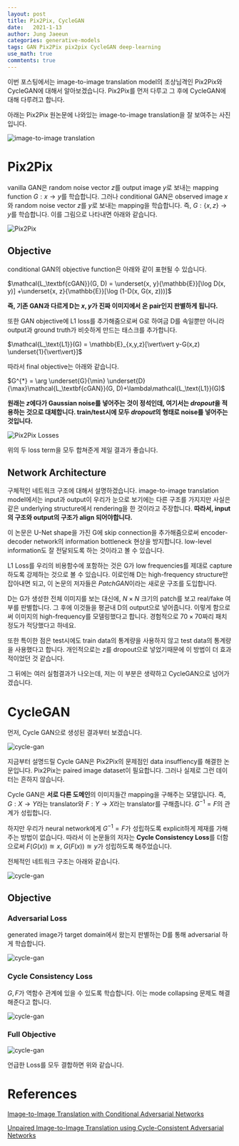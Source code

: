 ```yaml
---
layout: post
title: Pix2Pix, CycleGAN 
date:   2021-1-13
author: Jung Jaeeun
categories: generative-models 
tags: GAN Pix2Pix pix2pix CycleGAN deep-learning 
use_math: true
commtents: true
---
```


이번 포스팅에서는 image-to-image translation model의 조상님격인 Pix2Pix와 CycleGAN에 대해서 알아보겠습니다. Pix2Pix를 먼저 다루고 그 후에 CycleGAN에 대해 다루려고 합니다.

아래는 Pix2Pix 원논문에 나와있는 image-to-image translation을 잘 보여주는 사진입니다.

![image-to-image translation](../../../../img/gans/img2img.png)

# Pix2Pix

vanilla GAN은 random noise vector $z$를 output image $y$로 보내는 mapping function $G: x \rightarrow y$를 학습합니다. 그러나 conditional GAN은 observed image $x$와 random noise vector $z$를 $y$로 보내는 mapping을 학습합니다. 즉, $G: \{ x, z \} \rightarrow y$를 학습합니다. 이를 그림으로 나타내면 아래와 같습니다. 

![Pix2Pix](../../../../img/gans/training-pix2pix.png)

## Objective

conditional GAN의 objective function은 아래와 같이 표현될 수 있습니다.

$\mathcal{L_\textbf{cGAN}}(G, D) = \underset{x, y}{\mathbb{E}}[\log D(x, y)] +\underset{x, z}{\mathbb{E}}[\log (1-D(x, G(x, z)))]$

**즉, 기존 GAN과 다르게 D는 $x, y$가 진짜 이미지에서 온 pair인지 판별하게 됩니다.**

또한 GAN objective에 L1 loss를 추가해줌으로써 G로 하여금 D를 속일뿐만 아니라 output과 ground truth가 비슷하게 만드는 태스크를 추가합니다.

$\mathcal{L_\text{L1}}(G) = \mathbb{E}_{x,y,z}[\vert\vert y-G(x,z) \underset{1}{\vert\vert}]$

따라서 final objective는 아래와 같습니다.

$G^{*} = \arg \underset{G}{\min} \underset{D}{\max}\mathcal{L_\textbf{cGAN}}(G, D)+\lambda\mathcal{L_\text{L1}}(G)$

**원래는 $z$에다가 Gaussian noise를 넣어주는 것이 정석인데, 여기서는 *dropout*을 적용하는 것으로 대체합니다. train/test시에 모두 *dropout*의 형태로 noise를 넣어주는 것입니다.**

![Pix2Pix Losses](../../../../img/gans/pix2pix-losses.png)

위의 두 loss term을 모두 합쳐준게 제일 결과가 좋습니다.

## Network Architecture

구체적인 네트워크 구조에 대해서 설명하겠습니다. image-to-image translation model에서는 input과 output이 우리가 눈으로 보기에는 다른 구조를 가지지만 사실은 같은 underlying structure에서 rendering을 한 것이라고 주장합니다. **따라서, input의 구조와 output의 구조가 align 되어야합니다.** 

이 논문은 U-Net shape을 가진 G에 skip connection을 추가해줌으로써 encoder-decoder network의 information bottleneck 현상을 방지합니다. low-level information도 잘 전달되도록 하는 것이라고 볼 수 있습니다.

L1 Loss를 우리의 비용함수에 포함하는 것은 G가 low frequencies를 제대로 capture하도록 강제하는 것으로 볼 수 있습니다. 이로인해 D는 high-frequency structure만 잡아내면 되고, 이 논문의 저자들은 *PatchGAN*이라는 새로운 구조를 도입합니다.

D는 G가 생성한 전체 이미지를 보는 대신에, $N \times N$ 크기의 patch를 보고 real/fake 여부를 판별합니다. 그 후에 이것들을 평균내 D의 output으로 넣어줍니다. 이렇게 함으로써 이미지의 high-frequency를 모델링했다고 합니다. 경험적으로 $70 \times 70$짜리 패치정도가 적당했다고 하네요. 

또한 특이한 점은 test시에도 train data의 통계량을 사용하지 않고 test data의 통계량을 사용했다고 합니다. 개인적으로는 $z$를 dropout으로 넣었기때문에 이 방법이 더 효과적이었던 것 같습니다.

그 뒤에는 여러 실험결과가 나오는데, 저는 이 부분은 생략하고 CycleGAN으로 넘어가겠습니다.

# CycleGAN

먼저, Cycle GAN으로 생성된 결과부터 보겠습니다.

![cycle-gan](../../../../img/gans/cycle-img.png)

지금부터 설명드릴 Cycle GAN은 Pix2Pix의 문제점인 data insuffiency를 해결한 논문입니다. Pix2Pix는 paired image dataset이 필요합니다. 그러나 실제로 그런 데이터는 흔하지 않습니다. 

Cycle GAN은 **서로 다른 도메인**의 이미지들간 mapping을 구해주는 모델입니다. 즉, $G: X \rightarrow Y$라는 translator와 $F: Y \rightarrow X$라는 translator를 구해줍니다. $G^{-1}= F$의 관계가 성립합니다. 

하지만 우리가 neural network에게 $G^{-1}= F$가 성립하도록 explicit하게 제재를 가해주는 방법이 없습니다. 따라서 이 논문들의 저자는 **Cycle Consistency Loss**를 더함으로써 $F(G(x)) \approxeq x$, $G(F(x)) \approxeq y$가 성립하도록 해주었습니다. 

전체적인 네트워크 구조는 아래와 같습니다.

![cycle-gan](../../../../img/gans/cycle-arc.png)

## Objective

### Adversarial Loss

generated image가 target domain에서 왔는지 판별하는 D를 통해 adversarial 하게 학습합니다.

![cycle-gan](../../../../img/gans/cycle-loss1.png)

### Cycle Consistency Loss

$G, F$가 역함수 관계에 있을 수 있도록 학습합니다. 이는 mode collapsing 문제도 해결해준다고 합니다.

![cycle-gan](../../../../img/gans/cycle-loss2.png)

### Full Objective

![cycle-gan](../../../../img/gans/cycle-loss3.png)

언급한 Loss를 모두 결합하면 위와 같습니다.

# References
[Image-to-Image Translation with Conditional Adversarial Networks](https://arxiv.org/pdf/1611.07004.pdf)

[Unpaired Image-to-Image Translation using Cycle-Consistent Adversarial Networks](https://arxiv.org/abs/1703.10593)